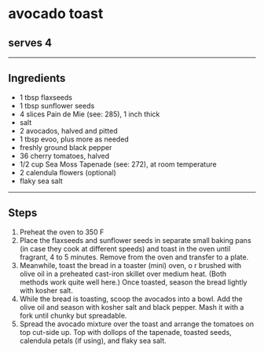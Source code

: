 # avocado toast
  
## serves 4

---

## Ingredients

* 1 tbsp flaxseeds
* 1 tbsp sunflower seeds
* 4 slices Pain de Mie (see: 285), 1 inch thick
* salt
* 2 avocados, halved and pitted
* 1 tbsp evoo, plus more as needed
* freshly ground black pepper
* 36 cherry tomatoes, halved
* 1/2 cup Sea Moss Tapenade (see: 272), at room temperature
* 2 calendula flowers (optional)
* flaky sea salt


---


## Steps

1.  Preheat the oven to 350 F
2.  Place the flaxseeds and sunflower seeds in separate small baking pans (in case they cook at different speeds) and toast in the oven until fragrant, 4 to 5 minutes. Remove from the oven and transfer to a plate.
3.  Meanwhile, toast the bread in a toaster (mini) oven, o r brushed with olive oil in a preheated cast-iron skillet over medium heat. (Both methods work quite well here.) Once toasted, season the bread lightly with kosher salt.
4.  While the bread is toasting, scoop the avocados into a bowl. Add the olive oil and season with kosher salt and black pepper. Mash it with a fork until chunky but spreadable.
5.  Spread the avocado mixture over the toast and arrange the tomatoes on top cut-side up. Top with dollops of the tapenade, toasted seeds, calendula petals (if using), and flaky sea salt.